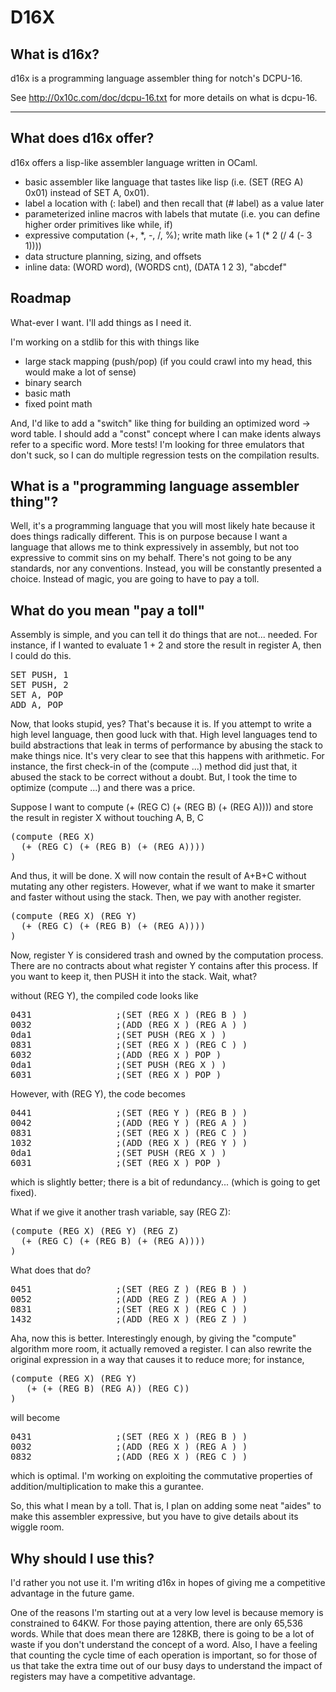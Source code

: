# D16X #

## What is d16x? ##

d16x is a programming language assembler thing for notch's DCPU-16.

See
   http://0x10c.com/doc/dcpu-16.txt
for more details on what is dcpu-16.

-------------------------------------------------

## What does d16x offer? ##

d16x offers a lisp-like assembler language written in OCaml.

* basic assembler like language that tastes like lisp (i.e. (SET (REG A) 0x01) instead of SET A, 0x01).
* label a location with (: label) and then recall that (# label) as a value later
* parameterized inline macros with labels that mutate (i.e. you can define higher order primitives like while, if)
* expressive computation (+, \*, \-, /, %); write math like (+ 1 (\* 2 (/ 4 (\- 3 1))))
* data structure planning, sizing, and offsets
* inline data: (WORD word), (WORDS cnt), (DATA 1 2 3), "abcdef"

## Roadmap ##

What-ever I want. I'll add things as I need it.

I'm working on a stdlib for this with things like

* large stack mapping (push/pop) (if you could crawl into my head, this would make a lot of sense)
* binary search
* basic math
* fixed point math

And, I'd like to add a "switch" like thing for building an optimized word -> word table.
I should add a "const" concept where I can make idents always refer to a specific word.
More tests!
I'm looking for three emulators that don't suck, so I can do multiple regression tests on the compilation results.

## What is a "programming language assembler thing"? ##

Well, it's a programming language that you will most likely hate because it does things radically different.
This is on purpose because I want a language that allows me to think expressively in assembly, but not too expressive to commit sins on my behalf. There's not going to be any standards, nor any conventions. Instead, you will be constantly presented a choice. Instead of magic, you are going to have to pay a toll.

## What do you mean "pay a toll" ##

Assembly is simple, and you can tell it do things that are not... needed. For instance, if I wanted to evaluate
1 + 2 and store the result in register A, then I could do this.

<pre>
SET PUSH, 1
SET PUSH, 2
SET A, POP
ADD A, POP
</pre>

Now, that looks stupid, yes? That's because it is. If you attempt to write a high level language, then good luck with that. High level languages tend to build abstractions that leak in terms of performance by abusing the stack to make things nice. It's very clear to see that this happens with arithmetic. For instance, the first check-in of the (compute ...) method did just that, it abused the stack to be correct without a doubt. But, I took the time to optimize (compute ...) and there was a price.

Suppose I want to compute (+ (REG C) (+ (REG B) (+ (REG A)))) and store the result in register X without touching A, B, C

<pre>
(compute (REG X)
  (+ (REG C) (+ (REG B) (+ (REG A))))
)
</pre>

And thus, it will be done. X will now contain the result of A+B+C without mutating any other registers. However, what if we want to make it smarter and faster without using the stack. Then, we pay with another register.

<pre>
(compute (REG X) (REG Y)
  (+ (REG C) (+ (REG B) (+ (REG A))))
)
</pre>

Now, register Y is considered trash and owned by the computation process. 
There are no contracts about what register Y contains after this process.
If you want to keep it, then PUSH it into the stack. Wait, what?

without (REG Y), the compiled code looks like

<pre>
0431                ;(SET (REG X ) (REG B ) ) 
0032                ;(ADD (REG X ) (REG A ) ) 
0da1                ;(SET PUSH (REG X ) ) 
0831                ;(SET (REG X ) (REG C ) ) 
6032                ;(ADD (REG X ) POP ) 
0da1                ;(SET PUSH (REG X ) ) 
6031                ;(SET (REG X ) POP ) 
</pre>

However, with (REG Y), the code becomes

<pre>
0441                ;(SET (REG Y ) (REG B ) ) 
0042                ;(ADD (REG Y ) (REG A ) ) 
0831                ;(SET (REG X ) (REG C ) ) 
1032                ;(ADD (REG X ) (REG Y ) ) 
0da1                ;(SET PUSH (REG X ) ) 
6031                ;(SET (REG X ) POP ) 
</pre>

which is slightly better; there is a bit of redundancy... (which is going to get fixed).

What if we give it another trash variable, say (REG Z):

<pre>
(compute (REG X) (REG Y) (REG Z)
  (+ (REG C) (+ (REG B) (+ (REG A))))
)
</pre>

What does that do?

<pre>
0451                ;(SET (REG Z ) (REG B ) ) 
0052                ;(ADD (REG Z ) (REG A ) ) 
0831                ;(SET (REG X ) (REG C ) ) 
1432                ;(ADD (REG X ) (REG Z ) ) 
</pre>

Aha, now this is better.
Interestingly enough, by giving the "compute" algorithm more room, it actually removed a register.
I can also rewrite the original expression in a way that causes it to reduce more; for instance,

<pre>
(compute (REG X) (REG Y)
   (+ (+ (REG B) (REG A)) (REG C))
)
</pre>

will become

<pre>
0431                ;(SET (REG X ) (REG B ) ) 
0032                ;(ADD (REG X ) (REG A ) ) 
0832                ;(ADD (REG X ) (REG C ) ) 
</pre>

which is optimal. I'm working on exploiting the commutative properties of addition/multiplication to make this a gurantee.

So, this what I mean by a toll.
That is, I plan on adding some neat "aides" to make this assembler expressive, but you have to give details about its wiggle room.

## Why should I use this? ##

I'd rather you not use it. I'm writing d16x in hopes of giving me a competitive advantage in the future game. 

One of the reasons I'm starting out at a very low level is because memory is constrained to 64KW. For those paying attention, there are only 65,536 words. While that does mean there are 128KB, there is going to be a lot of waste if you don't understand the concept of a word. Also, I have a feeling that counting the cycle time of each operation is important, so for those of us that take the extra time out of our busy days to understand the impact of registers may have a competitive advantage.
